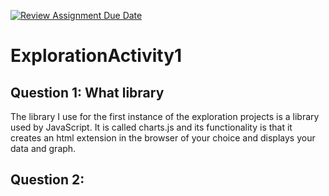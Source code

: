 [![Review Assignment Due Date](https://classroom.github.com/assets/deadline-readme-button-24ddc0f5d75046c5622901739e7c5dd533143b0c8e959d652212380cedb1ea36.svg)](https://classroom.github.com/a/oB7VDeFN)
# ExplorationActivity1
## Question 1: What library
The library I use for the first instance of the exploration projects is a library used by JavaScript. It is called charts.js and its functionality is that it creates an html extension in the browser of your choice and displays your data and graph.
## Question 2:

